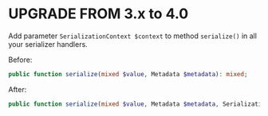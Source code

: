 UPGRADE FROM 3.x to 4.0
=======================

Add parameter `SerializationContext $context` to method `serialize()` in all your serializer handlers.

Before:

```php
public function serialize(mixed $value, Metadata $metadata): mixed;
```

After:

```php
public function serialize(mixed $value, Metadata $metadata, SerializationContext $context): mixed;
```
